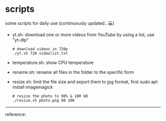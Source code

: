 # scripts
some scripts for daily use (continuously updated...💻)

- yt.sh: download one or more videos from YouTube by using a list, use "yt-dlp" 
  ```
  # download videos in 720p
  ./yt.sh 720 videolist.txt
  ```
  
- temperature.sh: show CPU temperature
- rename.sh: rename all files in the folder to the specific form

- resize.sh: limit the file size and export them to jpg format, first sudo apt install imagemagick
  ```
  # resize the photo to 90% & 100 kB
  ./resize.sh photo.png 90 100
  ```


---
reference:

